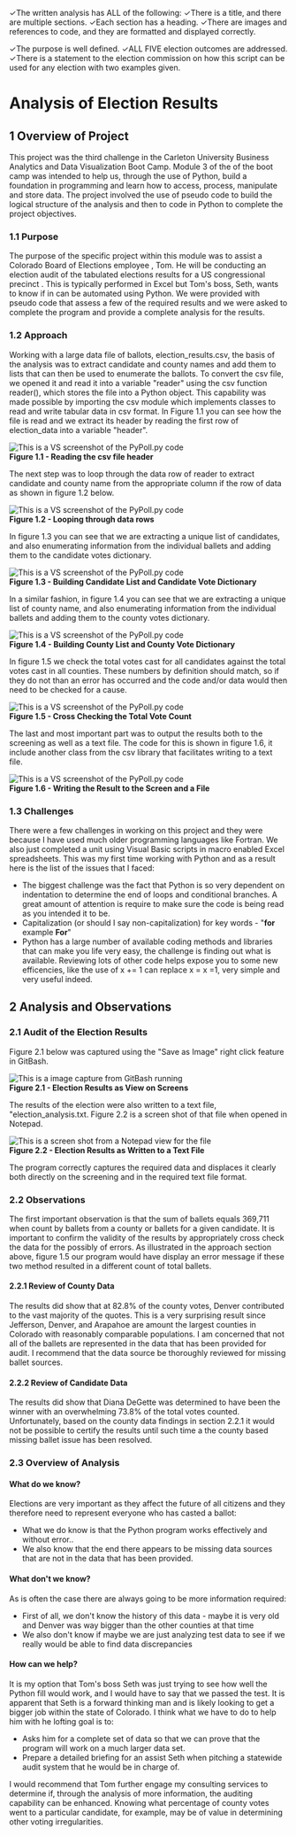 ✓The written analysis has ALL of the following: ✓There is a title, and there are multiple sections. ✓Each section has a heading. ✓There are images and references to code, and they are formatted and displayed correctly.

✓The purpose is well defined. ✓ALL FIVE election outcomes are addressed. ✓There is a statement to the election commission on how this script can be used for any election with two examples given.

# Analysis of Election Results

## 1 Overview of Project

This project was the third challenge in the Carleton University Business Analytics and Data Visualization Boot Camp.  Module 3 of the of the boot camp was intended to help us, through the use of Python, build a foundation in programming and learn how to access, process, manipulate and store data.  The project involved the use of pseudo code to build the logical structure of the analysis and then to code in Python to complete the project objectives.

### 1.1 Purpose

The purpose of the specific project within this module was to assist a Colorado Board of Elections employee , Tom.  He will be conducting an election audit of the tabulated elections results for a US congressional precinct .  This is typically performed in Excel but Tom's boss, Seth, wants to know if in can be automated using Python.  We were provided with pseudo code that assess a few of the required results and we were asked to complete the program and provide a complete analysis for the results.

### 1.2 Approach

Working with a large data file of ballots, election_results.csv, the basis of the analysis was to extract candidate and county names and add them to lists that can then be used to enumerate the ballots.  To convert the csv file, we opened it and read it into a variable "reader" using the csv function reader(), which stores the file into a Python object.  This capability was made possible by importing the csv module which implements classes to read and write tabular data in csv format.  In Figure 1.1 you can see how the file is read and we extract its header by reading the first row of election_data into a variable "header".

![This is a VS screenshot of the PyPoll.py code](Resources/Reading_Header.png "Figure 1.1 - Reading the csv file header")  
**Figure 1.1 - Reading the csv file header**

The next step was to loop through the data row of reader to extract candidate and county name from the appropriate column if the row of data as shown in figure 1.2 below.

![This is a VS screenshot of the PyPoll.py code](Resources/Loop_Through_Rows.png "Figure 1.2 - Looping Through Data Rows")  
**Figure 1.2 - Looping through data rows**

In figure 1.3 you can see that we are extracting a unique list of candidates, and also enumerating information from the individual ballets and adding them to the candidate votes dictionary.

![This is a VS screenshot of the PyPoll.py code](Resources/Extract_Unique_Candidates.png "Figure 1.3 - Building Candidate List and Candidate Vote Dictionary")  
**Figure 1.3 - Building Candidate List and Candidate Vote Dictionary**

In a similar fashion, in figure 1.4 you can see that we are extracting a unique list of county name, and also enumerating information from the individual ballets and adding them to the county votes dictionary.

![This is a VS screenshot of the PyPoll.py code](Resources/Extract_Unique_Counties.png "Figure 1.4 - Building Candidate List and Candidate Vote Dictionary")  
**Figure 1.4 - Building County List and County Vote Dictionary**

In figure 1.5 we check the total votes cast for all candidates against the total votes cast in all counties.  These numbers by definition should match, so if they do not than an error has occurred and the code and/or data would then need to be checked for a cause.

![This is a VS screenshot of the PyPoll.py code](Resources/Data_Cross_Check_Validation.png "Figure 1.5 - Cross Checking the Total Vote Count")  
**Figure 1.5 - Cross Checking the Total Vote Count**

The last and most important part was to output the results both to the screening as well as a text file.  The code for this is shown in figure 1.6, it include another class from the csv library that facilitates writing to a text file.

![This is a VS screenshot of the PyPoll.py code](Resources/Outputting_Results.png "Figure 1.6 - Writing the Result to the Screen and a File")  
**Figure 1.6 - Writing the Result to the Screen and a File**

### 1.3 Challenges

There were a few challenges in working on this project and they were because I have used much older programming languages like Fortran.  We also just completed a unit using Visual Basic scripts in macro enabled Excel spreadsheets.  This was my first time working with Python and as a result here is the list of the issues that I faced:

- The biggest challenge was the fact that Python is so very dependent on indentation to determine the end of loops and conditional branches.   A great amount of attention is require to make sure the code is being read as you intended it to be.
- Capitalization (or should I say non-capitalization) for key words - "**for** example **For**" 
- Python has a large number of available coding methods and libraries that can make you life very easy, the challenge is finding out what is available.  Reviewing lots of other code helps expose you to some new efficencies, like the use of x += 1 can replace x = x =1, very simple and very useful indeed. 

## 2 Analysis and Observations
### 2.1 Audit of the Election Results

Figure 2.1 below was captured using the "Save as Image" right click feature in GitBash.

![This is a image capture from GitBash running](Resources/Election_Results_GitBash.png "Figure 2.1 - Election Results as View on Screen")  
**Figure 2.1 - Election Results as View on Screens**

The results of the election were also written to a text file, "election_analysis.txt.  Figure 2.2 is a screen shot of that file when opened in Notepad.

![This is a screen shot from a Notepad view for the file](Resources/Election_Results_Text_File.png "Figure 2.2 - Election Results as Written to a Text File")  
**Figure 2.2 - Election Results as Written to a Text File**

The program correctly captures the required data and displaces it clearly both directly on the screening and in the required text file format. 

### 2.2 Observations

The first important observation is that the sum of ballets equals 369,711 when count by ballets from a county or ballets for a given candidate.  It is important to confirm the validity of the results by appropriately cross check the data for the possibly of errors.  As illustrated in the approach section above, figure 1.5 our program would have display an error message if these two method resulted in a different count of total ballets.

#### 2.2.1 Review of County Data

The results did show that at 82.8% of the county votes, Denver contributed to the vast majority of the quotes.   This is a very surprising result since Jefferson, Denver, and Arapahoe are amount the largest counties in Colorado with reasonably comparable populations.  I am concerned that not all of the ballets are represented in the data that has been provided for audit.  I recommend that the data source be thoroughly reviewed for missing ballet sources.

#### 2.2.2 Review of Candidate Data

The results did show that Diana DeGette was determined to have been the winner with an overwhelming 73.8% of the total votes counted.  Unfortunately, based on the county data findings in section 2.2.1 it would not be possible to certify the results until such time a the county based missing ballet issue has been resolved.

### 2.3 Overview of Analysis
#### What do we know?  
Elections are very important as they affect the future of all citizens and they therefore need to represent everyone who has casted a ballot: 
- What we do know is that the Python program works effectively and without error..  
- We also know that the end there appears to be missing data sources that are not in the data that has been provided.

#### What don't we know?
As is often the case there are always going to be more information required:
- First of all, we don't know the history of this data - maybe it is very old and Denver was way bigger than the other counties at that time 
- We also don't know if maybe we are just analyzing test data to see if we really would be able to find data discrepancies 

#### How can we help?  
It is my option that Tom's boss Seth was just trying to see how well the Python fill would work, and I would have to say that we passed the test.    It is apparent that Seth is a forward thinking man and is likely looking to get a bigger job within the state of Colorado.   I think what we have to do to help him with he lofting goal is to:

- Asks him for a complete set of data so that we can prove that the program will work on a much larger data set.
- Prepare a detailed briefing for an assist Seth when pitching a statewide audit system that he would be in charge of.

I would recommend that Tom further engage my consulting services to determine if, through the analysis of more information, the auditing capability can be enhanced.  Knowing what percentage of county votes went to a particular candidate, for example, may be of value in determining other voting irregularities.

